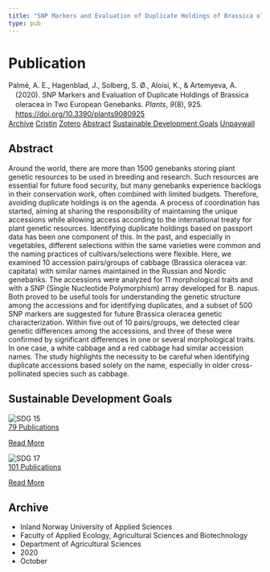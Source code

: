 ```yaml
---
title: "SNP Markers and Evaluation of Duplicate Holdings of Brassica oleracea in Two European Genebanks"
type: pub
---
```

<h1>Publication</h1>
<article id="csl-bib-container-BRLK9D3M" class="csl-bib-container">
  <div class="csl-bib-body" style="line-height: 1.35; padding-left: 1em; text-indent:-1em;">
  <div class="csl-entry">Palm&#xE9;, A. E., Hagenblad, J., Solberg, S. &#xD8;., Aloisi, K., &amp; Artemyeva, A. (2020). SNP Markers and Evaluation of Duplicate Holdings of Brassica oleracea in Two European Genebanks. <i>Plants</i>, <i>9</i>(8), 925. <a href="https://doi.org/10.3390/plants9080925">https://doi.org/10.3390/plants9080925</a></div>
</div>
  <div class="csl-bib-buttons">
    <a href="#taxonomy-article-BRLK9D3M" class="csl-bib-button">Archive</a>
    <a href="https://app.cristin.no/results/show.jsf?id=1838334" alt="Cristin URL" class="csl-bib-button">Cristin</a>
    <a href="http://zotero.org/groups/5022929/items/BRLK9D3M" alt="Zotero URL" class="csl-bib-button">Zotero</a>
    <a href="#abstract-article-BRLK9D3M" class="csl-bib-button">Abstract</a>
    <a href="#sdg-article-BRLK9D3M" class="csl-bib-button">Sustainable Development Goals</a>
    <a href="https://www.mdpi.com/2223-7747/9/8/925/pdf" class="csl-bib-button">Unpaywall</a>
  </div>
  <div id="csl-bib-meta-container-BRLK9D3M"></div>
</article>
<div id="csl-bib-meta-BRLK9D3M" class="csl-bib-meta">
  <article id="abstract-article-BRLK9D3M" class="abstract-article">
    <h1>Abstract</h1>
    Around the world, there are more than 1500 genebanks storing plant genetic resources to be used in breeding and research. Such resources are essential for future food security, but many genebanks experience backlogs in their conservation work, often combined with limited budgets. Therefore, avoiding duplicate holdings is on the agenda. A process of coordination has started, aiming at sharing the responsibility of maintaining the unique accessions while allowing access according to the international treaty for plant genetic resources. Identifying duplicate holdings based on passport data has been one component of this. In the past, and especially in vegetables, different selections within the same varieties were common and the naming practices of cultivars/selections were flexible. Here, we examined 10 accession pairs/groups of cabbage (Brassica oleracea var. capitata) with similar names maintained in the Russian and Nordic genebanks. The accessions were analyzed for 11 morphological traits and with a SNP (Single Nucleotide Polymorphism) array developed for B. napus. Both proved to be useful tools for understanding the genetic structure among the accessions and for identifying duplicates, and a subset of 500 SNP markers are suggested for future Brassica oleracea genetic characterization. Within five out of 10 pairs/groups, we detected clear genetic differences among the accessions, and three of these were confirmed by significant differences in one or several morphological traits. In one case, a white cabbage and a red cabbage had similar accession names. The study highlights the necessity to be careful when identifying duplicate accessions based solely on the name, especially in older cross-pollinated species such as cabbage.
  </article>
  <article id="sdg-article-BRLK9D3M" class="sdg-article">
    <h1>Sustainable Development Goals</h1>
    <div class="sdg-container"><div id="sdg15" class="sdg">
<img src="{{< params subfolder >}}images/sdg/sdg15_en.png" class="image" alt="SDG 15">
<div class="sdg-overlay">
<a href="{{< params subfolder >}}en/archive/?sdg=15#archive" class="sdg-publication-count"><span>79</span> Publications</a>
<p><a href="https://sdgs.un.org/goals/goal15" class="sdg-read-more">Read More</a></p>
</div>
</div> <div id="sdg17" class="sdg">
<img src="{{< params subfolder >}}images/sdg/sdg17_en.png" class="image" alt="SDG 17">
<div class="sdg-overlay">
<a href="{{< params subfolder >}}en/archive/?sdg=17#archive" class="sdg-publication-count"><span>101</span> Publications</a>
<p><a href="https://sdgs.un.org/goals/goal17" class="sdg-read-more">Read More</a></p>
</div>
</div></div>
  </article>
  <article id="taxonomy-article-BRLK9D3M" class="taxonomy-article">
    <h1>Archive</h1>
    <ul>
      <li>Inland Norway University of Applied Sciences</li>
      <li>Faculty of Applied Ecology, Agricultural Sciences and Biotechnology</li>
      <li>Department of Agricultural Sciences</li>
      <li>2020</li>
      <li>October</li>
    </ul>
  </article>
</div>

